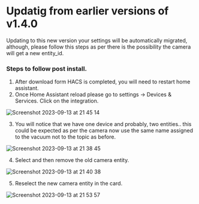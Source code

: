 # Updatig from earlier versions of v1.4.0

Updating to this new version your settings will be automatically migrated, although, please follow this steps as per there is the possibility the camera will get a new entity_id. 
### Steps to follow post install.
1) After download form HACS is completed, you will need to restart home assistant.
2) Once Home Assistant reload please go to settings -> Devices & Services. Click on the integration.

![Screenshot 2023-09-13 at 21 45 14](https://github.com/sca075/valetudo_vacuum_camera/assets/82227818/fd32936c-914e-43c1-a090-78d76b08eedb)

3) You will notice that we have one device and probably, two entities.. this could be expected as per the camera now use the same name assigned to the vacuum not to the topic as before.

![Screenshot 2023-09-13 at 21 38 45](https://github.com/sca075/valetudo_vacuum_camera/assets/82227818/553bca05-6605-4d68-bba3-89f0a249a410)

4) Select and then remove the old camera entity.
   
![Screenshot 2023-09-13 at 21 40 38](https://github.com/sca075/valetudo_vacuum_camera/assets/82227818/0d1e764d-66da-4dfd-84a6-be343ab604ae)
 
5) Reselect the new camera entity in the card.
   
![Screenshot 2023-09-13 at 21 53 57](https://github.com/sca075/valetudo_vacuum_camera/assets/82227818/5ceaefa6-8a39-4ddf-8af8-3586aff93272)
